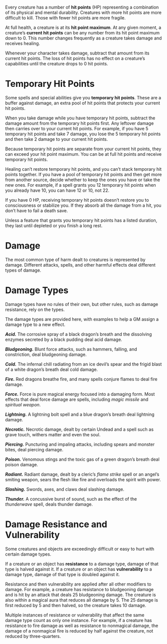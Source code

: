 Every creature has a number of **hit points** (HP) representing a combination of its physical and mental durability. Creatures with more hit points are more difficult to kill. Those with fewer hit points are more fragile.

At full health, a creature is at its **hit point maximum**. At any given moment, a creature’s **current hit points** can be any number from its hit point maximum down to 0. This number changes frequently as a creature takes damage and receives healing.

Whenever your character takes damage, subtract that amount from its current hit points. The loss of hit points has no effect on a creature’s capabilities until the creature drops to 0 hit points.
# Temporary Hit Points
Some spells and special abilities give you **temporary hit points**. These are a buffer against damage, an extra pool of hit points that protects your current hit points.

When you take damage while you have temporary hit points, subtract the damage amount from the temporary hit points first. Any leftover damage then carries over to your current hit points. For example, if you have 5 temporary hit points and take 7 damage, you lose the 5 temporary hit points and then take 2 damage to your current hit points.

Because temporary hit points are separate from your current hit points, they can exceed your hit point maximum. You can be at full hit points and receive temporary hit points.

Healing can’t restore temporary hit points, and you can’t stack temporary hit points together. If you have a pool of temporary hit points and then get more from another source, decide whether to keep the ones you have or take the new ones. For example, if a spell grants you 12 temporary hit points when you already have 10, you can have 12 or 10, not 22.

If you have 0 HP, receiving temporary hit points doesn’t restore you to consciousness or stabilize you. If they absorb all the damage from a hit, you don’t have to fail a death save.

Unless a feature that grants you temporary hit points has a listed duration, they last until depleted or you finish a long rest.
# Damage
The most common type of harm dealt to creatures is represented by damage. Different attacks, spells, and other harmful effects deal different types of damage.
# Damage Types
Damage types have no rules of their own, but other rules, such as damage resistance, rely on the types.

The damage types are provided here, with examples to help a GM assign a damage type to a new effect.

***Acid.*** The corrosive spray of a black dragon’s breath and the dissolving enzymes secreted by a black pudding deal acid damage.

***Bludgeoning.*** Blunt force attacks, such as hammers, falling, and constriction, deal bludgeoning damage.

***Cold.*** The infernal chill radiating from an ice devil’s spear and the frigid blast of a white dragon’s breath deal cold damage.

***Fire.*** Red dragons breathe fire, and many spells conjure flames to deal fire damage.

***Force.*** Force is pure magical energy focused into a damaging form. Most effects that deal force damage are spells, including *magic missile* and *spiritual weapon*.

***Lightning.*** A lightning bolt spell and a blue dragon’s breath deal lightning damage.

***Necrotic.*** Necrotic damage, dealt by certain Undead and a spell such as grave touch, withers matter and even the soul.

***Piercing.*** Puncturing and impaling attacks, including spears and monster bites, deal piercing damage.

***Poison.*** Venomous stings and the toxic gas of a green dragon’s breath deal poison damage.

***Radiant.*** Radiant damage, dealt by a cleric’s *flame strike* spell or an angel’s smiting weapon, sears the flesh like fire and overloads the spirit with power.

***Slashing.*** Swords, axes, and claws deal slashing damage.

***Thunder.*** A concussive burst of sound, such as the effect of the *thunderwave* spell, deals thunder damage.
# Damage Resistance and Vulnerability
Some creatures and objects are exceedingly difficult or easy to hurt with certain damage types.

If a creature or an object has **resistance** to a damage type, damage of that type is halved against it. If a creature or an object has **vulnerability** to a damage type, damage of that type is doubled against it.

Resistance and then vulnerability are applied after all other modifiers to damage. For example, a creature has resistance to bludgeoning damage and is hit by an attack that deals 25 bludgeoning damage. The creature is also within a magical aura that reduces all damage by 5. The 25 damage is first reduced by 5 and then halved, so the creature takes 10 damage.

Multiple instances of resistance or vulnerability that affect the same damage type count as only one instance. For example, if a creature has resistance to fire damage as well as resistance to nonmagical damage, the damage of a nonmagical fire is reduced by half against the creature, not reduced by three-quarters.